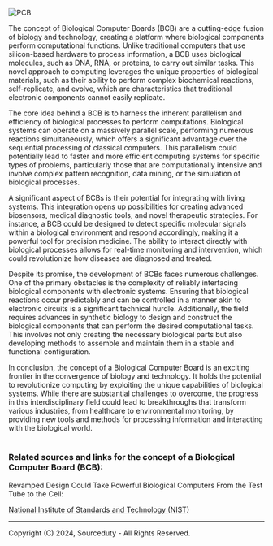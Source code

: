 ![PCB](https://github.com/sourceduty/Biological_Computer_Board/assets/123030236/92bf8ecd-b1ba-4efc-a02d-e29fb29b3e0e)

The concept of Biological Computer Boards (BCB) are a cutting-edge fusion of biology and technology, creating a platform where biological components perform computational functions. Unlike traditional computers that use silicon-based hardware to process information, a BCB uses biological molecules, such as DNA, RNA, or proteins, to carry out similar tasks. This novel approach to computing leverages the unique properties of biological materials, such as their ability to perform complex biochemical reactions, self-replicate, and evolve, which are characteristics that traditional electronic components cannot easily replicate.

The core idea behind a BCB is to harness the inherent parallelism and efficiency of biological processes to perform computations. Biological systems can operate on a massively parallel scale, performing numerous reactions simultaneously, which offers a significant advantage over the sequential processing of classical computers. This parallelism could potentially lead to faster and more efficient computing systems for specific types of problems, particularly those that are computationally intensive and involve complex pattern recognition, data mining, or the simulation of biological processes.

A significant aspect of BCBs is their potential for integrating with living systems. This integration opens up possibilities for creating advanced biosensors, medical diagnostic tools, and novel therapeutic strategies. For instance, a BCB could be designed to detect specific molecular signals within a biological environment and respond accordingly, making it a powerful tool for precision medicine. The ability to interact directly with biological processes allows for real-time monitoring and intervention, which could revolutionize how diseases are diagnosed and treated.

Despite its promise, the development of BCBs faces numerous challenges. One of the primary obstacles is the complexity of reliably interfacing biological components with electronic systems. Ensuring that biological reactions occur predictably and can be controlled in a manner akin to electronic circuits is a significant technical hurdle. Additionally, the field requires advances in synthetic biology to design and construct the biological components that can perform the desired computational tasks. This involves not only creating the necessary biological parts but also developing methods to assemble and maintain them in a stable and functional configuration.

In conclusion, the concept of a Biological Computer Board is an exciting frontier in the convergence of biology and technology. It holds the potential to revolutionize computing by exploiting the unique capabilities of biological systems. While there are substantial challenges to overcome, the progress in this interdisciplinary field could lead to breakthroughs that transform various industries, from healthcare to environmental monitoring, by providing new tools and methods for processing information and interacting with the biological world.

#
### Related sources and links for the concept of a Biological Computer Board (BCB):

Revamped Design Could Take Powerful Biological Computers From the Test Tube to the Cell:

[National Institute of Standards and Technology (NIST)](https://www.nist.gov/news-events/news/2022/03/revamped-design-could-take-powerful-biological-computers-test-tube-cell)


***
Copyright (C) 2024, Sourceduty - All Rights Reserved.
